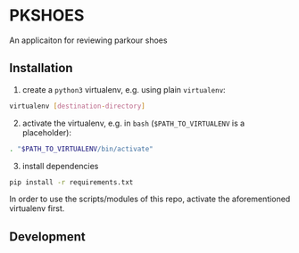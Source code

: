 # PKSHOES
An applicaiton for reviewing parkour shoes

## Installation

1. create a `python3` virtualenv, e.g. using plain `virtualenv`:
```bash
virtualenv [destination-directory]
```
2. activate the virtualenv, e.g. in `bash` (`$PATH_TO_VIRTUALENV` is a placeholder):
```bash
. "$PATH_TO_VIRTUALENV/bin/activate"
```
3. install dependencies
```bash
pip install -r requirements.txt
```

In order to use the scripts/modules of this repo, activate the aforementioned virtualenv first.

## Development